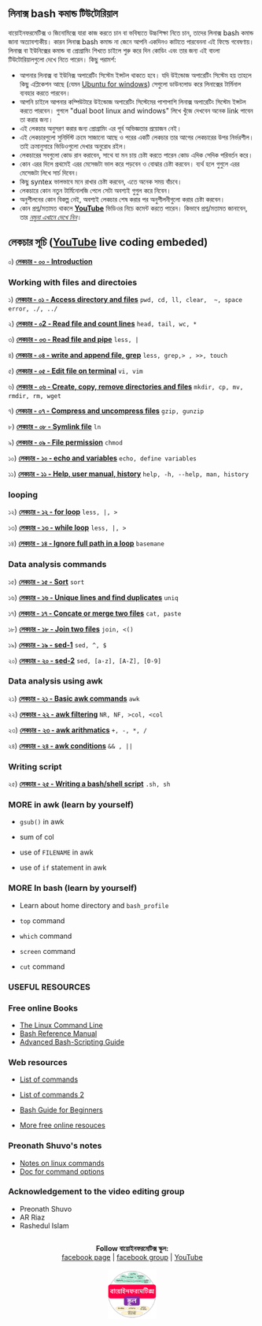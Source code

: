 ## লিনাক্স bash কমান্ড টিউটোরিয়াল

বায়োইনফরমেটিক্স ও জিনোমিক্সে যারা কাজ করতে চান বা ভবিষ্যতে উচ্চশিক্ষা নিতে চান, তাদের লিনাক্স bash কমান্ড জানা অত্যাবশ্যকীয়। কারন লিনাক্স bash কমান্ড না জেনে আপনি একদিনও কাটাতে পারবেননা এই ফিল্ডে গবেষণায়। লিনাক্স বা ইউনিক্সের কমান্ড বা প্রোগ্রামিং শিখতে চাইলে শুরু করে দিন কোডিং এবং তার জন্য এই বাংলা টিউটোরিয়ালগুলো দেখে নিতে পারেন। কিছু পরামর্শ: 

- আপনার লিনাক্স বা ইউনিক্স অপারেটিং সিস্টেম ইন্সটল থাকতে হবে। যদি উইন্ডোজ অপারেটিং সিস্টেম হয় তাহলে কিছু এপ্লিকেশন আছে (যেমন [Ubuntu for windows](https://www.microsoft.com/en-us/p/ubuntu/9nblggh4msv6?activetab=pivot:overviewtab)) সেগুলো ডাউনলোড করে লিনাক্সের টার্মিনাল ব্যবহার করতে পারবেন।
- আপনি চাইলে আপনার কম্পিউটারে উইন্ডোজ অপারেটিং সিস্টেমের পাশাপাশি লিনাক্স অপারেটিং সিস্টেম ইন্সটল করতে পারবেন। গুগলে "dual boot linux and windows" লিখে খুঁজে দেখবেন অনেক link পাবেন তা করার জন্য।  
- এই লেকচার অনুসরণ করার জন্য প্রোগ্রামিং এর পূর্ব অভিজ্ঞতার প্রয়োজন নেই। 
- এই লেকচারগুলো সুনির্দিস্ট ক্রমে সাজানো আছে ও পরের একটি লেকচার তার আগের লেকচারের উপর নির্ভরশীল। তাই ক্রমানুসারে ভিডিওগুলো দেখার অনুরোধ রইল। 
- লেকচারের সবগুলো কোড রান করাবেন, সাথে যা মন চায় চেষ্টা করতে পারেন কোড এদিক সেদিক পরিবর্তন করে। 
- কোন এরর দিলে প্রথমেই এরর মেসেজটা ভাল করে পড়বেন ও বোঝার চেষ্টা করবেন। ব্যর্থ হলে গুগুলে এরর মেসেজটা লিখে সার্চ দিবেন। 
- কিছু syntex ভালভাবে মনে রাখার চেষ্টা করবেন, এতে অনেক সময় বাঁচবে। 
- লেকচারে কোন নতুন টার্মিনোলজি পেলে সেটা অবশ্যই গুগুল করে নিবেন। 
- অনুশীলনের কোন বিকল্প নেই, অবশ্যই লেকচার শেষ করার পর অনুশীলনীগুলো করার চেষ্টা করবেন। 
- কোন প্রশ্ন/মতামত থাকলে [__YouTube__](https://www.youtube.com/channel/UCm-8CdrvGi2SjLEOUSCztIg?view_as=subscriber) ভিডিওর নিচে কমেন্ট করতে পারেন। কিভাবে প্রশ্ন/মতামত জানাবেন, তার [_নমুনা এখানে দেখে নিন_](https://github.com/Rashedul/R-Tutorials/blob/master/files/AskQuestion.md)। 


## লেকচার  সূচি ([__YouTube__](https://www.youtube.com/watch?v=nueX5Q3vqUE&list=PLwFiXZvdEO5L_e9SxzDdKJSUCEc7HjCeZ) live coding embeded)
 

০)  [__লেকচার - ০০ - Introduction__](https://youtu.be/nueX5Q3vqUE)

### Working with files and directoies

১)  [__লেকচার - ০১ - Access directory and files__](https://youtu.be/KaO2s8zwfl4) `pwd, cd, ll, clear,  ~, space error, ./, ../`

২)  [__লেকচার - ০2 - Read file and count lines__](https://youtu.be/Me5YVAKdTD8) `head, tail, wc, *`

৩)  [__লেকচার - ০৩ - Read file and pipe__](https://youtu.be/ldGYl_F45MA) `less, |`

৪)  [__লেকচার - ০৪ - write and append file, grep__](https://youtu.be/258nXK95B_0) `less, grep,> , >>, touch`

৫)  [__লেকচার - ০৫ - Edit file on terminal__](https://youtu.be/as3MyptOk-s) `vi, vim`

৬)  [__লেকচার - ০৬ - Create, copy, remove directories and files__](https://youtu.be/8XRB4ox0uVc) `mkdir, cp, mv, rmdir, rm, wget`

৭)  [__লেকচার - ০৭ - Compress and uncompress files__](https://youtu.be/tlqG3YpK7q4) `gzip, gunzip`

৮)  [__লেকচার - ০৮ - Symlink file__](https://youtu.be/OJMIGE9tcL8) `ln`

৯)  [__লেকচার - ০৯ - File permission__](https://youtu.be/diQ3gGbQlO8) `chmod`

১০)  [__লেকচার - ১০ - echo and variables__](https://youtu.be/4VkDcsUSHWY) `echo, define variables`

১১)  [__লেকচার - ১১ - Help, user manual, history__](https://youtu.be/lzyzm3poaYA) `help, -h, --help, man, history`


### looping

১২)  [__লেকচার - ১২ - for loop__](https://youtu.be/uzQoYWXgf6k) `less, |, >`

১৩)  [__লেকচার - ১৩ - while loop__](https://youtu.be/2M_s3SW_4K8) `less, |, >`

১৪)  [__লেকচার - ১৪ - Ignore full path in a loop__](https://youtu.be/_SFMlK_LIqM) `basemane`


### Data analysis commands

১৫)  [__লেকচার - ১৫ - Sort__](https://youtu.be/pQAUIEjjUpo) `sort`

১৬)  [__লেকচার - ১৬ - Unique lines and find duplicates__](https://youtu.be/VU675Zqf-mo) `uniq`

১৭)  [__লেকচার - ১৭ - Concate or merge two files__](https://youtu.be/CyoIXwTiSXg) `cat, paste`

১৮)  [__লেকচার - ১৮ - Join two files__](https://youtu.be/znKe7FzYB-4) `join, <()`

১৯)  [__লেকচার - ১৯ - sed-1__](https://youtu.be/bMXa_lk75xY) `sed, ^, $`

২০)  [__লেকচার - ২০ - sed-2__](https://youtu.be/ATvuFLQuhvc) `sed, [a-z], [A-Z], [0-9]`


### Data analysis using awk 

২১)  [__লেকচার - ২১ - Basic awk commands__](https://youtu.be/pyz4FL7e65E) `awk`

২২)  [__লেকচার - ২২ - awk filtering__](https://youtu.be/9GARrLbFQsA) `NR, NF, >col, <col`

২৩)  [__লেকচার - ২৩ - awk arithmatics__](https://youtu.be/-GFyp0Ktkms) `+, -, *, /`

২৪)  [__লেকচার - ২৪ - awk conditions__](https://github.com/Rashedul/Linux-for-Genomics-Bangla-Tutorial/blob/master/scripts/Lec-01.sh) `&& , ||`

### Writing script 

২৫)  [__লেকচার - ২৫ - Writing a bash/shell script__](https://youtu.be/XuwrecKYUno) `.sh, sh`



### MORE in awk (learn by yourself)

- `gsub()` in awk

- sum of col

- use of `FILENAME` in awk

- use of `if` statement in awk

### MORE In bash (learn by yourself)

- Learn about home directory and `bash_profile`    

- `top` command

- `which` command

- `screen` command

- `cut` command


### USEFUL RESOURCES


### Free online Books

- [The Linux Command Line](http://linuxcommand.org/tlcl.php)
- [Bash Reference Manual](https://www.gnu.org/software/bash/manual/bash.html#What-is-Bash_003f)
- [Advanced Bash-Scripting Guide](http://tldp.org/LDP/abs/abs-guide.pdf)


### Web resources

- [List of commands](https://courses.cs.washington.edu/courses/cse390a/14au/bash.html)

- [List of commands 2](https://genome.sph.umich.edu/wiki/Basic_Linux_Intro)

- [Bash Guide for Beginners](https://www.tldp.org/LDP/Bash-Beginners-Guide/html/)

- [More free online resouces](https://www.linuxlinks.com/excellent-free-books-learn-bash/)


### Preonath Shuvo's notes

- [Notes on linux commands](https://drive.google.com/file/d/1LcI8w1GZYAaZ3LmiW-v8CxoGV6_1zO3D/view?usp=sharing)
- [Doc for command options](https://docs.google.com/document/d/1EULE-NKdmfc4IldIShfKYWtZWFB6LAAi5Zm0PoKdoDE/edit?ts=5ebeff15)

### Acknowledgement to the video editing group

- Preonath Shuvo
- AR Riaz
- Rashedul Islam

## 

##




<p align="center">
  <b>Follow বায়োইনফরমেটিক্স স্কুল:</b><br>
  <a href="https://www.facebook.com/%E0%A6%AC%E0%A6%BE%E0%A6%AF%E0%A6%BC%E0%A7%8B%E0%A6%87%E0%A6%A8%E0%A6%AB%E0%A6%B0%E0%A6%AE%E0%A7%87%E0%A6%9F%E0%A6%BF%E0%A6%95%E0%A7%8D%E0%A6%B8-%E0%A6%B8%E0%A7%8D%E0%A6%95%E0%A7%81%E0%A6%B2-575599666193690/">facebook page</a> |
  <a href="https://www.facebook.com/groups/390262838074549/">facebook group</a> |
  <a href="https://www.youtube.com/channel/UCm-8CdrvGi2SjLEOUSCztIg?view_as=subscriber">YouTube</a>
  <br><br>
  <img src="./files/logo.png" height="100" width="100">
</p>

